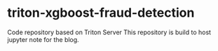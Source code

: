 # triton-xgboost-fraud-detection
Code repository based on Triton Server
This repository is build to host jupyter note for the blog.
